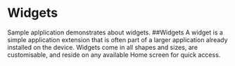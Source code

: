 # Widgets
Sample aplplication demonstrates about widgets.
##Widgets
 A widget is a simple application extension that is often part of a larger application already installed on the device. Widgets come in all shapes and sizes, are customisable, and reside on any available Home screen for quick access.
